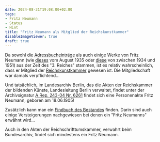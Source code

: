 ```yaml
---
date: 2024-08-31T19:08:00+02:00
tags:
- Fritz Neumann
- Status
- Hint
title: "Fritz Neumann als Mitglied der Reichskunstkammer"
disableImageViewer: true
draft: true
---
```


Da sowohl die [Adressbucheinträge](/de/post/fritz-neumann-address-book-berlin/) als auch einige Werke von Fritz Neumann (wie [dieses](/de/post/fritz-neumann-painting-genossenschaftsfamilie/) vom August 1935 oder [diese](/de/post/rosenthal-fritz-neumann/) von zwischen 1934 und 1951) aus der Zeit des "3. Reiches" stammen, ist es relativ wahrscheinlich, dass er Mitglied der [Reichskunstkammer](https://de.wikipedia.org/wiki/Reichskammer_der_bildenden_K%C3%BCnste) gewesen ist. Die Mitgliedschaft war damals verpflichtend...

Und tatsächlich, im Landesarchiv Berlin, das die Akten der Reichskammer der bildenden Künste, Landesleitung Berlin verwaltet, findet unter der Archivsignatur [A Rep. 243-04 Nr. 6261](http://www.landesarchiv-berlin.findbuch.net/#41205265702e203234332d3034x8709) findet sich eine Personenakte Fritz Neumann, geboren am 18.06.1905!

Zusätzlich kann man ein [Findbuch des Bestandes](http://www.content.landesarchiv-berlin.de/php-bestand/arep243-04-pdf/arep243-04.pdf
) finden. Darin sind auch einige Versteigerungen nachgewiesen bei denen ein "Fritz Neumanns" erwähnt wird...

Auch in den Akten der Reichschrifttumskammer, verwahrt beim Bundesarchiv, findet sich mindestens ein Fritz Neumann.

